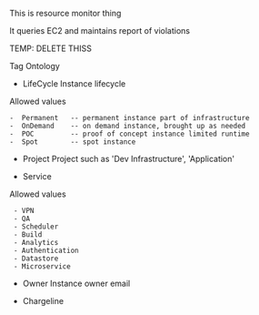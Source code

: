 This is resource monitor thing

It queries EC2 and maintains report of violations

TEMP: DELETE THISS


Tag Ontology

 - LifeCycle     Instance lifecycle

  Allowed values
  
    -  Permanent   -- permanent instance part of infrastructure
    -  OnDemand    -- on demand instance, brought up as needed
    -  POC         -- proof of concept instance limited runtime
    -  Spot        -- spot instance
      
      
 - Project      Project such as  'Dev Infrastructure',   'Application'
 
 - Service
 
  Allowed values
  
     - VPN
     - QA
     - Scheduler
     - Build
     - Analytics
     - Authentication
     - Datastore
     - Microservice
      
      
 - Owner          Instance owner email
 
 - Chargeline     
 
      
 
      
      
